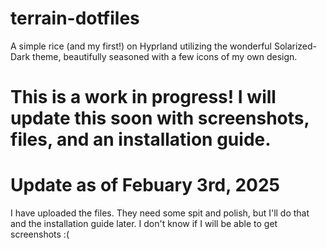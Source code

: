 # terrain-dotfiles
A simple rice (and my first!) on Hyprland utilizing the wonderful Solarized-Dark theme, beautifully seasoned with a few icons of my own design.

# This is a work in progress! I will update this soon with screenshots, files, and an installation guide.

# Update as of Febuary 3rd, 2025
I have uploaded the files. They need some spit and polish, but I'll do that and the installation guide later. I don't know if I will be able to get screenshots :(
